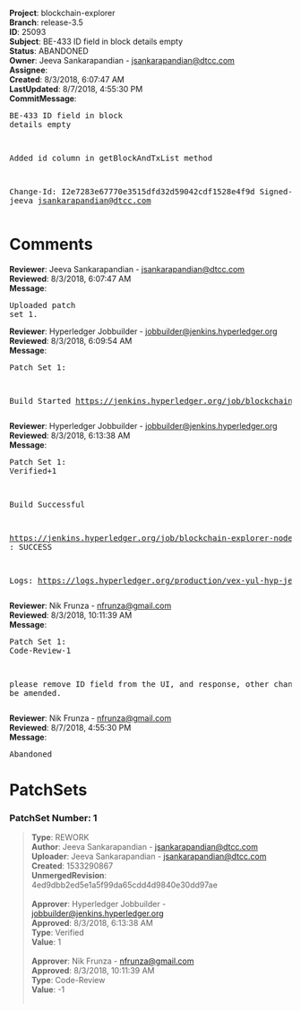 <strong>Project</strong>: blockchain-explorer<br><strong>Branch</strong>: release-3.5<br><strong>ID</strong>: 25093<br><strong>Subject</strong>: BE-433 ID field in block details empty<br><strong>Status</strong>: ABANDONED<br><strong>Owner</strong>: Jeeva Sankarapandian - jsankarapandian@dtcc.com<br><strong>Assignee</strong>:<br><strong>Created</strong>: 8/3/2018, 6:07:47 AM<br><strong>LastUpdated</strong>: 8/7/2018, 4:55:30 PM<br><strong>CommitMessage</strong>:<br><pre>BE-433 ID field in block details empty

Added id column in getBlockAndTxList method

Change-Id: I2e7283e67770e3515dfd32d59042cdf1528e4f9d
Signed-off-by: jeeva <jsankarapandian@dtcc.com>
</pre><h1>Comments</h1><strong>Reviewer</strong>: Jeeva Sankarapandian - jsankarapandian@dtcc.com<br><strong>Reviewed</strong>: 8/3/2018, 6:07:47 AM<br><strong>Message</strong>: <pre>Uploaded patch set 1.</pre><strong>Reviewer</strong>: Hyperledger Jobbuilder - jobbuilder@jenkins.hyperledger.org<br><strong>Reviewed</strong>: 8/3/2018, 6:09:54 AM<br><strong>Message</strong>: <pre>Patch Set 1:

Build Started https://jenkins.hyperledger.org/job/blockchain-explorer-node6-verify-x86_64/365/</pre><strong>Reviewer</strong>: Hyperledger Jobbuilder - jobbuilder@jenkins.hyperledger.org<br><strong>Reviewed</strong>: 8/3/2018, 6:13:38 AM<br><strong>Message</strong>: <pre>Patch Set 1: Verified+1

Build Successful 

https://jenkins.hyperledger.org/job/blockchain-explorer-node6-verify-x86_64/365/ : SUCCESS

Logs: https://logs.hyperledger.org/production/vex-yul-hyp-jenkins-3/blockchain-explorer-node6-verify-x86_64/365</pre><strong>Reviewer</strong>: Nik Frunza - nfrunza@gmail.com<br><strong>Reviewed</strong>: 8/3/2018, 10:11:39 AM<br><strong>Message</strong>: <pre>Patch Set 1: Code-Review-1

please remove ID field from the UI, and response, other changes could be amended.</pre><strong>Reviewer</strong>: Nik Frunza - nfrunza@gmail.com<br><strong>Reviewed</strong>: 8/7/2018, 4:55:30 PM<br><strong>Message</strong>: <pre>Abandoned</pre><h1>PatchSets</h1><h3>PatchSet Number: 1</h3><blockquote><strong>Type</strong>: REWORK<br><strong>Author</strong>: Jeeva Sankarapandian - jsankarapandian@dtcc.com<br><strong>Uploader</strong>: Jeeva Sankarapandian - jsankarapandian@dtcc.com<br><strong>Created</strong>: 1533290867<br><strong>UnmergedRevision</strong>: 4ed9dbb2ed5e1a5f99da65cdd4d9840e30dd97ae<br><br><strong>Approver</strong>: Hyperledger Jobbuilder - jobbuilder@jenkins.hyperledger.org<br><strong>Approved</strong>: 8/3/2018, 6:13:38 AM<br><strong>Type</strong>: Verified<br><strong>Value</strong>: 1<br><br><strong>Approver</strong>: Nik Frunza - nfrunza@gmail.com<br><strong>Approved</strong>: 8/3/2018, 10:11:39 AM<br><strong>Type</strong>: Code-Review<br><strong>Value</strong>: -1<br><br></blockquote>